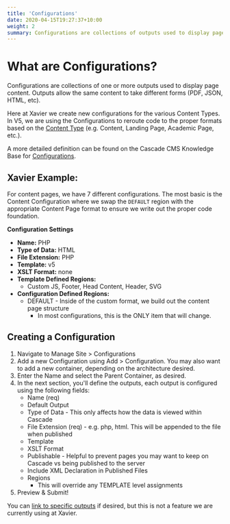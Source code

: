 ```yaml
---
title: 'Configurations'
date: 2020-04-15T19:27:37+10:00
weight: 2
summary: Configurations are collections of outputs used to display page content. These options may include PDFs, HTML pages, or others.
---
```


# What are Configurations?

Configurations are collections of one or more outputs used to display page content. 
Outputs allow the same content to take different forms (PDF, JSON, HTML, etc).

Here at Xavier we create new configurations for the various Content Types. In V5,
we are using the Configurations to reroute code to the proper formats based on 
the [Content Type](content-types) (e.g. Content, Landing Page, Academic Page, etc.).

A more detailed definition can be found on the Cascade CMS Knowledge Base for [Configurations](https://www.hannonhill.com/cascadecms/latest/design-in-cascade/configurations/index.html#Overview).

## Xavier Example:

For content pages, we have 7 different configurations. The most basic is the Content Configuration where we 
swap the `DEFAULT` region with the appropriate Content Page format to ensure we write out the proper
code foundation.

**Configuration Settings**

- **Name:** PHP
- **Type of Data:** HTML
- **File Extension:** PHP
- **Template:** v5
- **XSLT Format:** none
- **Template Defined Regions:**
  - Custom JS, Footer, Head Content, Header, SVG
- **Configuration Defined Regions:**
  - DEFAULT - Inside of the custom format, we build out the content page structure
    - In most configurations, this is the ONLY item that will change.

## Creating a Configuration

1. Navigate to Manage Site > Configurations
2. Add a new Configuration using Add > Configuration. You may also want to add a new
container, depending on the architecture desired.
3. Enter the Name and select the Parent Container, as desired.
4. In the next section, you'll define the outputs, each output is configured using the following fields:
    - Name (req)
    - Default Output
    - Type of Data - This only affects how the data is viewed within Cascade
    - File Extension (req) - e.g. php, html. This will be appended to the file when published
    - Template
    - XSLT Format
    - Publishable - Helpful to prevent pages you may want to keep on Cascade vs being published to the server
    - Include XML Declaration in Published Files
    - Regions
        - This will override any TEMPLATE level assignments
5. Preview & Submit!

You can [link to specific outputs](https://www.hannonhill.com/cascadecms/latest/design-in-cascade/configurations/linking-to-specific-outputs.html) if desired, but this is not a feature we are currently using at Xavier.

